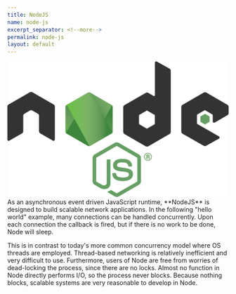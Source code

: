 ```yaml
---
title: NodeJS
name: node-js
excerpt_separator: <!--more-->
permalink: node-js
layout: default
---
```

<img src="/assets/images/node-js.png" class="c-image">
As an asynchronous event driven JavaScript runtime, **NodeJS** is designed to build scalable network applications. 
<!--more-->
In the following "hello world" example, many connections can be handled concurrently. Upon each connection the callback is fired, but if there is no work to be done, Node will sleep.

This is in contrast to today's more common concurrency model where OS threads are employed. Thread-based networking is relatively inefficient and very difficult to use. Furthermore, users of Node are free from worries of dead-locking the process, since there are no locks. Almost no function in Node directly performs I/O, so the process never blocks. Because nothing blocks, scalable systems are very reasonable to develop in Node.